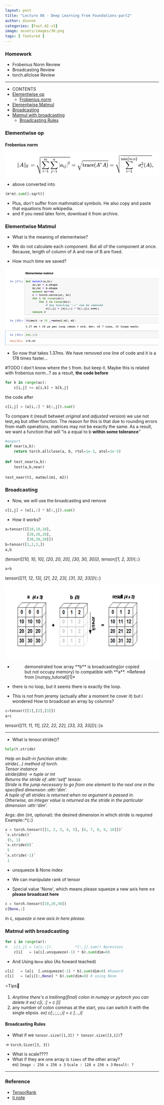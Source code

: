 ```yaml
---
layout: post
title: "Lecture 08 - Deep Learning From Foundations-part2"
author: dionne
categories: [Fast.AI-v3]
image: assets/images/30.png
tags: [ featured ]
---
```


### Homework

- Frobenius Norm Review
- Broadcasting Review
- torch.allclose Review

---

- CONTENTS
- [Elementwise op](#elementwise-op)
  - [Frobenius norm](#frobenius-norm)
- [Elementwise Matmul](#elementwise-matmul)
- [Broadcasting](#broadcasting)
- [Matmul with broadcasting](#matmul-with-broadcasting)
  - [Broadcasting Rules](#broadcasting-rules)




### Elementwise op
#### Frobenius norm

![](/assets/images/7.png) <br />

- above converted into <br /> 

~~~ python
(m*m).sum().sqrt()
~~~

- Plus, don't suffer from mathmatical symbols. He also copy and paste that equations from wikipedia.
- and if you need latex form, download it from archive.

### Elementwise Matmul

- What is the meaning of elementwise?
- We do not calculate each component. But all of the component at once. Because, length of column of A and row of B are fixed.

- How much time we saved?

![](/assets/images/4.png)

- So now that takes 1.37ms. We have removed one line of code and it is a 178 times faster...

\#TODO
I don't know where the `5` from. but keep it.
Maybe this is related with frobenius norm...?
as a result, **the code before**

~~~ python
for k in range(ac):
    c[i,j] += a[i,k] + b[k,j]
~~~

the code after<br />

~~~ python
c[i,j] = (a[i,:] * b[:,j]).sum()
~~~

To compare it (result betweet *original* and *adjusted* version) we use not test_eq but other function. The reason for this is that due to rounding errors from math operations, matrices may not be exactly the same. As a result, we want a function that will “is a equal to b **within some tolerance**”

~~~ python
#export
def near(a,b): 
    return torch.allclose(a, b, rtol=1e-3, atol=1e-5)

def test_near(a,b): 
    test(a,b,near)

test_near(t1, matmul(m1, m2))
~~~

### Broadcasting

- Now, we will use the broadcasting and remove

~~~ python
c[i,j] = (a[i,:] * b[:,j]).sum()
~~~

- How it works?

~~~ python
a=tensor([[10,10,10],
          [20,20,20],
          [30,30,30]])
b=tensor([1,2,3,])
a,b
~~~
    
*(tensor([[10, 10, 10],
         [20, 20, 20],
         [30, 30, 30]]), tensor([1, 2, 3]))*{::}
         
~~~ python
a+b
~~~

*tensor([[11, 12, 13],
        [21, 22, 23],
        [31, 32, 33]])*{::}
         
![](/assets/images/3.png)
- <Figure 2> demonstrated how array **b** is broadcasting(or copied but not occupy memory) to compatible with **a**. *Refered from [numpy_tutorial][1]*

[1]: https://www.tutorialspoint.com/numpy/numpy_broadcasting.htm

- there is no loop, but it seems there is exactly the loop.

- This is not from jeremy (actually after a moment he cover it) but i wondered How to broadcast an array by columns?

~~~ python
c=tensor([[1],[2],[3]])
a+c
~~~

*tensor([[11, 11, 11],
        [22, 22, 22],
        [33, 33, 33]])*{::}s

---
        
- What is tensor.stride()?

~~~ python
help(t.stride)
~~~

*Help on built-in function stride:<br />
    stride(...) method of torch.<br />
Tensor instance<br />
stride(dim) -> tuple or int<br />
Returns the stride of :attr:'self' tensor.<br />
Stride is the jump necessary to go from one element to the next one in the specified dimension :attr:'dim'.<br />
A tuple of all strides is returned when no argument is passed in.<br />
Otherwise, an integer value is returned as the stride in the particular dimension :attr:'dim'.<br />*

Args:
    dim (int, optional): the desired dimension in which stride is required
Example::*{::}
~~~ python
x = torch.tensor([[1, 2, 3, 4, 5], [6, 7, 8, 9, 10]])`
`x.stride()`
 (5, 1)
`x.stride(0)`
 5
`x.stride(-1)`
 1
~~~

- unsqueeze & None index

- We can manipulate rank of tensor
- Special value 'None', which means please squeeze a new axis here
**== please broadcast here**


~~~ python
c = torch.tensor([10,20,30])
c[None,:]
~~~

in c, _squeeze a new axis in here please._


### Matmul with broadcasting

~~~ python
for i in range(ar):
#   c[i,j] = (a[i,:]).          *[:,j].sum() #previous
    c[i]   = (a[i].unsqueeze(-1) * b).sum(dim=0)
~~~

- And Using `None` also (As howard teached)

~~~ python
c[i]   = (a[i  ].unsqueeze(-1) * b).sum(dim=0) #howard
c[i]   = (a[i][:,None] * b).sum(dim=0) # using None
~~~



⭐️Tips🌟    
1) _Anytime there's a trailinng(final) colon in numpy or pytorch you can delete it_
  *ex) c[i, :] = c [i]*
2) any number of colon commas at the start, you can switch it with the single elipsis.
  *ex) c[:,:,:,:,i] = c [...,i]*

#### Broadcasting Rules

- What if we `tensor.size([1,3]) * tensor.size([3,1])`?

-> `torch.Size([3, 3])`

- What is scale????
- What if they are one array is `times` of the other array?
 <br /> ex) 
`Image : 256 x 256 x 3`
`Scale : 128 x 256 x 3`
`Result: ?`

 

---

### Reference

- [TensorRank](http://mathworld.wolfram.com/TensorRank.html)
- [ti note](https://forums.fast.ai/t/forum-markdown-notes-lesson-8/41896)